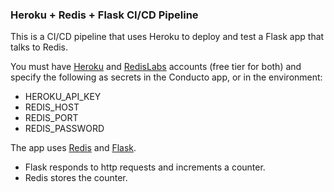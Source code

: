 ### Heroku + Redis + Flask CI/CD Pipeline

This is a CI/CD pipeline that uses Heroku to deploy and test a Flask app
that talks to Redis.

You must have [Heroku](https://signup.heroku.com/) and
[RedisLabs](https://redislabs.com/#signup-modal) accounts (free tier for
both) and specify the following as secrets in the Conducto app, or in the
environment:
* HEROKU_API_KEY
* REDIS_HOST
* REDIS_PORT
* REDIS_PASSWORD

The app uses [Redis](https://redis.io) and
[Flask](https://flask.palletsprojects.com).
- Flask responds to http requests and increments a counter.
- Redis stores the counter.

